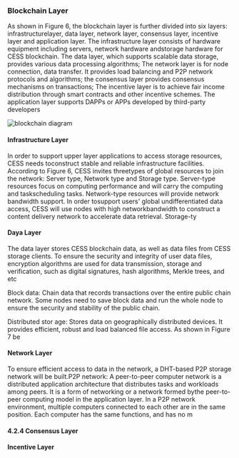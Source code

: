 
### Blockchain Layer

As shown in Figure 6, the blockchain layer is further divided into six layers: infrastructurelayer, data layer, network layer, consensus layer, incentive layer and application layer. The
infrastructure layer consists of hardware equipment including servers, network hardware andstorage hardware for CESS blockchain. The data layer, which supports scalable data storage, provides various data processing algorithms; The network layer is for node connection, data
transfer. It provides load balancing and P2P network protocols and algorithms; the consensus layer
provides consensus mechanisms on transactions; The
incentive layer is to achieve fair income distribution through smart contracts and other incentive
schemes. The application layer supports DAPPs or APPs developed by third-party developers

![blockchain diagram]()

#### Infrastructure Layer


In order to support upper layer applications to access storage resources, CESS needs toconstruct stable and reliable infrastructure facilities. According to Figure 6, CESS invites threetypes of global resources to join the network: Server type, Network type and Storage type. Server-type resources focus on computing performance and will carry the computing and taskscheduling tasks. Network-type resources will provide network bandwidth support. In order tosupport users' global undifferentiated data access, CESS will use nodes with high networkbandwidth to construct a content delivery network to accelerate data retrieval. Storage-ty

#### Daya Layer

The data layer stores CESS blockchain data, as well as data files from CESS storage clients. To ensure the security and integrity of user data files, encryption algorithms are used for data
transmission, storage and verification, such as digital signatures, hash algorithms, Merkle trees, and etc

Block data: Chain data that records transactions over the entire public chain network. Some
nodes need to save block data and run the whole node to ensure the security and stability of the
public chain.

Distributed stor age: Stores data on geographically distributed devices. It provides efficient, robust and load balanced file access. As shown in Figure 7 be

#### Network Layer
To ensure efficient access to data in the network, a DHT-based P2P storage network will be
built.P2P network: A peer-to-peer computer network is a distributed application architecture that
distributes tasks and workloads among peers. It is a form of networking or a network formed bythe peer-to-peer computing model in the application layer. In a P2P network environment, multiple computers connected to each other are in the same position. Each computer has the same
functions, and has no m

#### 4.2.4 Consensus Layer

#### Incentive Layer

